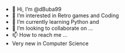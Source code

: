 - 👋 Hi, I’m @dBuba99
- 👀 I’m interested in Retro games and Coding
- 🌱 I’m currently learning Python and 
- 💞️ I’m looking to collaborate on ...
- 📫 How to reach me ...
- Very new in Computer Science
<!---
dBuba99/dBuba99 is a ✨ special ✨ repository because its `README.md` (this file) appears on your GitHub profile.
You can click the Preview link to take a look at your changes.
--->
